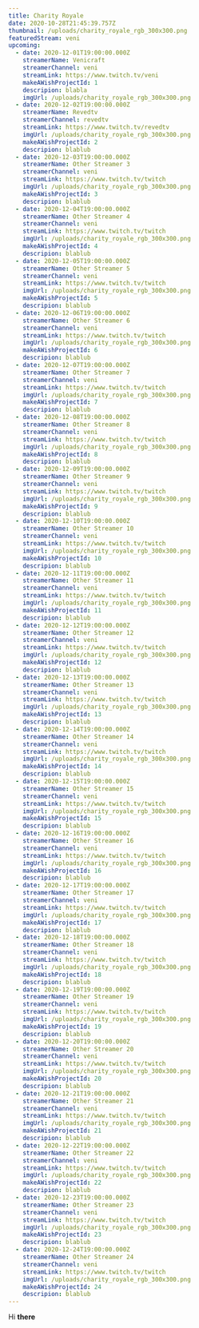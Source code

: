 ```yaml
---
title: Charity Royale
date: 2020-10-28T21:45:39.757Z
thumbnail: /uploads/charity_royale_rgb_300x300.png
featuredStream: veni
upcoming:
  - date: 2020-12-01T19:00:00.000Z
    streamerName: Venicraft
    streamerChannel: veni
    streamLink: https://www.twitch.tv/veni
    makeAWishProjectId: 1
    descripion: blabla
    imgUrl: /uploads/charity_royale_rgb_300x300.png
  - date: 2020-12-02T19:00:00.000Z
    streamerName: Revedtv
    streamerChannel: revedtv
    streamLink: https://www.twitch.tv/revedtv
    imgUrl: /uploads/charity_royale_rgb_300x300.png
    makeAWishProjectId: 2
    descripion: blablub
  - date: 2020-12-03T19:00:00.000Z
    streamerName: Other Streamer 3
    streamerChannel: veni
    streamLink: https://www.twitch.tv/twitch
    imgUrl: /uploads/charity_royale_rgb_300x300.png
    makeAWishProjectId: 3
    descripion: blablub
  - date: 2020-12-04T19:00:00.000Z
    streamerName: Other Streamer 4
    streamerChannel: veni
    streamLink: https://www.twitch.tv/twitch
    imgUrl: /uploads/charity_royale_rgb_300x300.png
    makeAWishProjectId: 4
    descripion: blablub
  - date: 2020-12-05T19:00:00.000Z
    streamerName: Other Streamer 5
    streamerChannel: veni
    streamLink: https://www.twitch.tv/twitch
    imgUrl: /uploads/charity_royale_rgb_300x300.png
    makeAWishProjectId: 5
    descripion: blablub
  - date: 2020-12-06T19:00:00.000Z
    streamerName: Other Streamer 6
    streamerChannel: veni
    streamLink: https://www.twitch.tv/twitch
    imgUrl: /uploads/charity_royale_rgb_300x300.png
    makeAWishProjectId: 6
    descripion: blablub
  - date: 2020-12-07T19:00:00.000Z
    streamerName: Other Streamer 7
    streamerChannel: veni
    streamLink: https://www.twitch.tv/twitch
    imgUrl: /uploads/charity_royale_rgb_300x300.png
    makeAWishProjectId: 7
    descripion: blablub
  - date: 2020-12-08T19:00:00.000Z
    streamerName: Other Streamer 8
    streamerChannel: veni
    streamLink: https://www.twitch.tv/twitch
    imgUrl: /uploads/charity_royale_rgb_300x300.png
    makeAWishProjectId: 8
    descripion: blablub
  - date: 2020-12-09T19:00:00.000Z
    streamerName: Other Streamer 9
    streamerChannel: veni
    streamLink: https://www.twitch.tv/twitch
    imgUrl: /uploads/charity_royale_rgb_300x300.png
    makeAWishProjectId: 9
    descripion: blablub
  - date: 2020-12-10T19:00:00.000Z
    streamerName: Other Streamer 10
    streamerChannel: veni
    streamLink: https://www.twitch.tv/twitch
    imgUrl: /uploads/charity_royale_rgb_300x300.png
    makeAWishProjectId: 10
    descripion: blablub
  - date: 2020-12-11T19:00:00.000Z
    streamerName: Other Streamer 11
    streamerChannel: veni
    streamLink: https://www.twitch.tv/twitch
    imgUrl: /uploads/charity_royale_rgb_300x300.png
    makeAWishProjectId: 11
    descripion: blablub
  - date: 2020-12-12T19:00:00.000Z
    streamerName: Other Streamer 12
    streamerChannel: veni
    streamLink: https://www.twitch.tv/twitch
    imgUrl: /uploads/charity_royale_rgb_300x300.png
    makeAWishProjectId: 12
    descripion: blablub
  - date: 2020-12-13T19:00:00.000Z
    streamerName: Other Streamer 13
    streamerChannel: veni
    streamLink: https://www.twitch.tv/twitch
    imgUrl: /uploads/charity_royale_rgb_300x300.png
    makeAWishProjectId: 13
    descripion: blablub
  - date: 2020-12-14T19:00:00.000Z
    streamerName: Other Streamer 14
    streamerChannel: veni
    streamLink: https://www.twitch.tv/twitch
    imgUrl: /uploads/charity_royale_rgb_300x300.png
    makeAWishProjectId: 14
    descripion: blablub
  - date: 2020-12-15T19:00:00.000Z
    streamerName: Other Streamer 15
    streamerChannel: veni
    streamLink: https://www.twitch.tv/twitch
    imgUrl: /uploads/charity_royale_rgb_300x300.png
    makeAWishProjectId: 15
    descripion: blablub
  - date: 2020-12-16T19:00:00.000Z
    streamerName: Other Streamer 16
    streamerChannel: veni
    streamLink: https://www.twitch.tv/twitch
    imgUrl: /uploads/charity_royale_rgb_300x300.png
    makeAWishProjectId: 16
    descripion: blablub
  - date: 2020-12-17T19:00:00.000Z
    streamerName: Other Streamer 17
    streamerChannel: veni
    streamLink: https://www.twitch.tv/twitch
    imgUrl: /uploads/charity_royale_rgb_300x300.png
    makeAWishProjectId: 17
    descripion: blablub
  - date: 2020-12-18T19:00:00.000Z
    streamerName: Other Streamer 18
    streamerChannel: veni
    streamLink: https://www.twitch.tv/twitch
    imgUrl: /uploads/charity_royale_rgb_300x300.png
    makeAWishProjectId: 18
    descripion: blablub
  - date: 2020-12-19T19:00:00.000Z
    streamerName: Other Streamer 19
    streamerChannel: veni
    streamLink: https://www.twitch.tv/twitch
    imgUrl: /uploads/charity_royale_rgb_300x300.png
    makeAWishProjectId: 19
    descripion: blablub
  - date: 2020-12-20T19:00:00.000Z
    streamerName: Other Streamer 20
    streamerChannel: veni
    streamLink: https://www.twitch.tv/twitch
    imgUrl: /uploads/charity_royale_rgb_300x300.png
    makeAWishProjectId: 20
    descripion: blablub
  - date: 2020-12-21T19:00:00.000Z
    streamerName: Other Streamer 21
    streamerChannel: veni
    streamLink: https://www.twitch.tv/twitch
    imgUrl: /uploads/charity_royale_rgb_300x300.png
    makeAWishProjectId: 21
    descripion: blablub
  - date: 2020-12-22T19:00:00.000Z
    streamerName: Other Streamer 22
    streamerChannel: veni
    streamLink: https://www.twitch.tv/twitch
    imgUrl: /uploads/charity_royale_rgb_300x300.png
    makeAWishProjectId: 22
    descripion: blablub
  - date: 2020-12-23T19:00:00.000Z
    streamerName: Other Streamer 23
    streamerChannel: veni
    streamLink: https://www.twitch.tv/twitch
    imgUrl: /uploads/charity_royale_rgb_300x300.png
    makeAWishProjectId: 23
    descripion: blablub
  - date: 2020-12-24T19:00:00.000Z
    streamerName: Other Streamer 24
    streamerChannel: veni
    streamLink: https://www.twitch.tv/twitch
    imgUrl: /uploads/charity_royale_rgb_300x300.png
    makeAWishProjectId: 24
    descripion: blablub
---
```

Hi **there**
